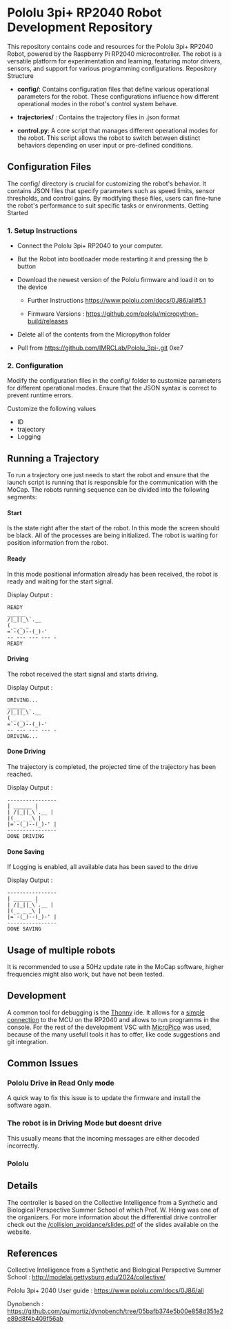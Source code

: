 # Pololu 3pi+ RP2040 Robot Development Repository

This repository contains code and resources for the Pololu 3pi+ RP2040 Robot, powered by the Raspberry Pi RP2040 microcontroller. The robot is a versatile platform for experimentation and learning, featuring motor drivers, sensors, and support for various programming configurations.
Repository Structure

- **config/**: Contains configuration files that define various operational parameters for the robot. These configurations influence how different operational modes in the robot's control system behave.

- **trajectories/** : Contains the trajectory files in .json format

- **control.py**: A core script that manages different operational modes for the robot. This script allows the robot to switch between distinct behaviors depending on user input or pre-defined conditions.

## Configuration Files

The config/ directory is crucial for customizing the robot's behavior. It contains JSON files that specify parameters such as speed limits, sensor thresholds, and control gains. By modifying these files, users can fine-tune the robot's performance to suit specific tasks or environments.
Getting Started
### 1. Setup Instructions

- Connect the Pololu 3pi+ RP2040 to your computer.

- But the Robot into bootloader mode restarting it and pressing the b button

- Download the newest version of the Pololu firmware and load it on to the device

    - Further Instructions https://www.pololu.com/docs/0J86/all#5.1

    - Firmware Versions : https://github.com/pololu/micropython-build/releases

- Delete all of the contents from the Micropython folder

- Pull from https://github.com/IMRCLab/Pololu_3pi-.git 0xe7

### 2. Configuration

Modify the configuration files in the config/ folder to customize parameters for different operational modes. Ensure that the JSON syntax is correct to prevent runtime errors.

Customize the following values

- ID
- trajectory
- Logging

## Running a Trajectory

To run a trajectory one just needs to start the robot and ensure that the launch script is running that is responsible for the communication with the MoCap.
The robots running sequence can be divided into the following segments:
#### Start

Is the state right after the start of the robot. In this mode the screen should be black. All of the processes are being initialized. The robot is waiting for position information from the robot.
#### Ready

In this mode positional information already has been received, the robot is ready and waiting for the start signal.

Display Output :
```
READY
______
/|_||_\`.__
( _ _ _
=`-(_)--(_)-'
-- --- --- --- -
READY
```
#### Driving

The robot received the start signal and starts driving.

Display Output :
```
DRIVING...
______
/|_||_\`.__
( _ _ _
=`-(_)--(_)-'
-- --- --- --- -
DRIVING...
```
#### Done Driving

The trajectory is completed, the projected time of the trajectory has been reached.

Display Output :

```
----------------
| ______ |
| /|_||_\`.__ |
|( _ _ _\ |
|=`-(_)--(_)-' |
----------------
DONE DRIVING
```
#### Done Saving

If Logging is enabled, all available data has been saved to the drive

Display Output :
```
----------------
| ______ |
| /|_||_\`.__ |
|( _ _ _\ |
|=`-(_)--(_)-' |
----------------
DONE SAVING
```

## Usage of multiple robots

It is recommended to use a 50Hz update rate in the MoCap software, higher frequencies might also work, but have not been tested.

## Development

A common tool for debugging is the [Thonny](https://thonny.org/) ide. It allows for a [simple connection](https://www.pololu.com/docs/0J86/all#5.3) to the MCU on the RP2040 and allows to run programms in the console. For the rest of the development VSC with [MicroPico](https://marketplace.visualstudio.com/items?itemName=paulober.pico-w-go) was used, because of the many usefull tools it has to offer, like code suggestions and git integration.  

## Common Issues

### Pololu Drive in Read Only mode
A quick way to fix this issue is to update the firmware and install the software again.
### The robot is in Driving Mode but doesnt drive
This usually means that the incoming messages are either decoded incorrectly.
### Pololu
## Details 
The controller is based on the Collective Intelligence from a Synthetic and Biological Perspective Summer School of which Prof. W. Hönig was one of the organizers. For more information about the differential drive controller
check out the [/collision_avoidance/slides.pdf](http://modelai.gettysburg.edu/2024/collective/slides/slides.zip) of the slides available on the website.

## References 
Collective Intelligence from a Synthetic and Biological Perspective Summer School : http://modelai.gettysburg.edu/2024/collective/

Pololu 3pi+ 2040 User guide : https://www.pololu.com/docs/0J86/all

Dynobench : https://github.com/quimortiz/dynobench/tree/05bafb374e5b00e858d351e2e89d8f4b409f56ab 

<!---
This repository contains code for the 3pi+ 2040 Pololu Ground Robot (written for Hyper edition, but should work for all), as well as some 3d printable files and instructions for attaching and connecting the nrf52840 radio dongle onto it. <br /> 
The code contains a simple state estimator based on odometry readings and a simple differential drive controler. To make gain tuning easier, you can choose a trajectory from a selection of three(straight line, pure rotation, slightly wavy diagonal)
and adjust the gains (Kx, Ky, Ktheta) you want to use directly with the robot buttons. (These two options are enabled by default). The state estimator logs some data of interest and there is also a script which plots this into neatly readable graphs.
This code was written for the IMRC Lab of TU Berlin. It is also based on the Collective Intelligence from a Synthetic and Biological Perspective Summer School of which Prof Hönig (IMRC head) was one of the organizers. For more information about the differential drive controler
check out the /collision_avoidance/slides.pdf of the slides available on the website.


To start using my code, simply paste the files "J_controler.py" "J_state_estimator.py" "J_robot.py" "J_maths_module.py", as well as the trajectories folder and the logs folder in the root directory of your 3pi+ robot, alongside all software pre-installed by Pololu.
(NB in the repo the logs folder contains three examples of data log files and the corresponding pdf containing the plots. These files are not needed for the robot to work, you can delete them. The trajectories folder MUST contain the 3 pre-programmed trajectories though).
When you turn on your 3pi+ robot, simply select the "J_controler.py" program on the display screen and follow the instructions. (I use Kx = 1, Ky = 3, Ktheta = 3 for my gains).

The three pre-programmed trajectories are stored in a .json format. They were generated with an unycicle-model planner Quim Ortiz' Dynobench repo. from  They contain a dictionary with lots of mostly useless info. The only two important items of the this dict are "states" and "actions" (if you want to modify or create your own trajectories, you can get rid of all the other items).
states : list of states the robots has to pass through during the trajectory. Each state is [x position, y position, angle theta]. A 0.1 sec interval is assumed between each state, meaning state 38 corresponds to 3.8 sec after the start of the trajectory.
actions : list of control actions that are needed by the controler

After a trajectory is executed, the data will automatically be saved in a .json file in the logs folder with an appropriate name. (NB sometimes the logfile doesn't show up immediately. Try restarting the robot). 

To plot the data, you can use the script "Plot_Pololu.py". The function plot_all() will automatically create the PDFs of all the logfiles in the logs folder, plotting them in regards to the correct ideal trajectory and naming the resulting PDF following the model of trajectoryname_Kx_Ky_Ktheta.pdf 
If a PDF with this name already exists (because for example there are multiple runs with the same trajectory and gains) it will a B at the end, as many times as needed. 
Just make sure to adjust the path given to plot_all() so that it points to the good directory.


Encountered issues during the project:

If the robot has very weird behavior (sudden acceleration in the wrong direction, not following the desired trajectory at all, moving erratically) one possible issue can be that the motor leads have been soldered the wrong way around. This causes positive speeds given to the motors to turn the motors in the negative direction
(meaning the controler wants the robot to move forward but it's actually driving backward). No panic though, the Pololu engineers thought about the issue : just open the file "Micropython/pololu_3pi_2040_robot/motors.py" and modify the attributes "self._flip_left_motor" and/or "self.flip_right_motor" until it works 
(ie until giving a positive speed to the motors makes the robot go in the direction where his bumpers are, not his USB port).

It happened two times that 3pi+ suddenly locked up its permissions and didn't allow me to modify, delete or add files (no write access). Using chmod command did not work as I got the response "read-only filesystem". The solution I found was updating the MicroPython firmware again (see 3pi+ 2040 user guide ; careful this will delete all custom files on the 3pi+) and then I could do chmod to get write access

References : <br />
-->